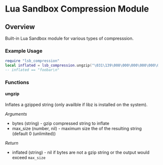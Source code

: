 # Lua Sandbox Compression Module

## Overview
Built-in Lua Sandbox module for various types of compresssion.


### Example Usage
```lua
require "lsb_compression"
local inflated = lsb_compression.ungzip("\031\139\008\000\000\000\000\000\000\003\075\203\207\079\074\044\226\002\000\071\151\044\178\007\000\000\000")
-- inflated == "foobar\n"
```

### Functions

#### ungzip
Inflates a gzipped string (only availble if libz is installed on the system).

*Arguments*
- bytes (string) - gzip compressed string to inflate
- max_size (number, nil) - maximum size the of the resulting string (default 0 (unlimited))

*Return*
- inflated (string) - nil if bytes are not a gzip string or the output would exceed `max_size`
